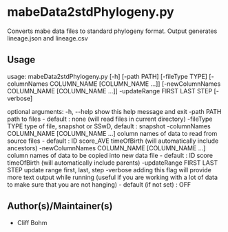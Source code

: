 
# mabeData2stdPhylogeny.py 

Converts mabe data files to standard phylogeny format.
Output generates lineage.json and lineage.csv

## Usage

usage: mabeData2stdPhylogeny.py [-h] [-path PATH] [-fileType TYPE]
                                [-columnNames COLUMN_NAME [COLUMN_NAME ...]]
                                [-newColumnNames COLUMN_NAME [COLUMN_NAME ...]]
                                -updateRange FIRST LAST STEP [-verbose]

optional arguments:
  -h, --help            show this help message and exit
  -path PATH            path to files - default : none (will read files in
                        current directory)
  -fileType TYPE        type of file, snapshot or SSwD, default : snapshot
  -columnNames COLUMN_NAME [COLUMN_NAME ...]
                        column names of data to read from source files -
                        default : ID score_AVE timeOfBirth (will automatically
                        include ancestors)
  -newColumnNames COLUMN_NAME [COLUMN_NAME ...]
                        column names of data to be copied into new data file -
                        default : ID score timeOfBirth (will automatically
                        include parents)
  -updateRange FIRST LAST STEP
                        update range first, last, step
  -verbose              adding this flag will provide more text output while
                        running (useful if you are working with a lot of data
                        to make sure that you are not hanging) - default (if
                        not set) : OFF

## Author(s)/Maintainer(s)

- Cliff Bohm